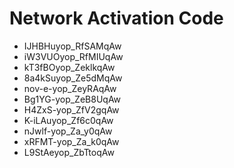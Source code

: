 # Network Activation Code
* IJHBHuyop_RfSAMqAw
* iW3VUOyop_RfMIUqAw
* kT3fBOyop_ZeklkqAw
* 8a4kSuyop_Ze5dMqAw
* nov-e-yop_ZeyRAqAw
* Bg1YG-yop_ZeB8UqAw
* H4ZxS-yop_ZfV2gqAw
* K-iLAuyop_Zf6c0qAw
* nJwlf-yop_Za_y0qAw
* xRFMT-yop_Za_k0qAw
* L9StAeyop_ZbTtoqAw